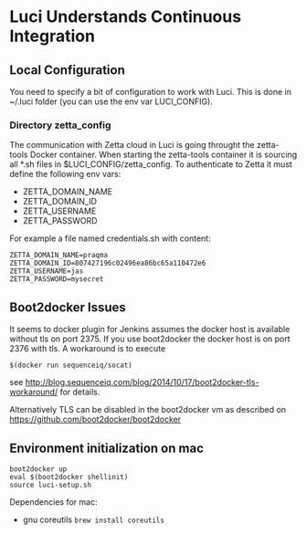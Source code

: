 # Luci Understands Continuous Integration

## Local Configuration
You need to specify a bit of configuration to work with Luci. This is done 
in ~/.luci folder (you can use the env var LUCI_CONFIG).

### Directory zetta_config

The communication with Zetta cloud in Luci is going throught the zetta-tools Docker container. When starting the 
zetta-tools container it is sourcing all *.sh files in $LUCI_CONFIG/zetta_config. To authenticate to Zetta it must
define the following env vars:
- ZETTA_DOMAIN_NAME
- ZETTA_DOMAIN_ID
- ZETTA_USERNAME
- ZETTA_PASSWORD

For example a file named credentials.sh with content:
```
ZETTA_DOMAIN_NAME=praqma
ZETTA_DOMAIN_ID=807427196c02496ea86bc65a110472e6
ZETTA_USERNAME=jas
ZETTA_PASSWORD=mysecret
```

## Boot2docker Issues

It seems to docker plugin for Jenkins assumes the docker host is available without tls on port 2375. If you use boot2docker the docker host is on port 2376 with tls. A workaround is to execute
```
$(docker run sequenceiq/socat)
```
see http://blog.sequenceiq.com/blog/2014/10/17/boot2docker-tls-workaround/ for details.

Alternatively TLS can be disabled in the boot2docker vm as described on https://github.com/boot2docker/boot2docker

## Environment initialization on mac

````
boot2docker up
eval $(boot2docker shellinit)
source luci-setup.sh
````

Dependencies for mac:
 - gnu coreutils `brew install coreutils`

